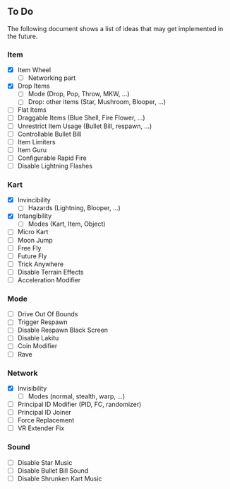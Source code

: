 ## To Do
The following document shows a list of ideas that may get implemented in the future.

### Item
- [x] Item Wheel
	- [ ] Networking part
- [x] Drop Items
	- [ ] Mode (Drop, Pop, Throw, MKW, ...)
	- [ ] Drop: other items (Star, Mushroom, Blooper, ...)
- [ ] Flat Items
- [ ] Draggable Items (Blue Shell, Fire Flower, ...)
- [ ] Unrestrict Item Usage (Bullet Bill, respawn, ...)
- [ ] Controllable Bullet Bill
- [ ] Item Limiters
- [ ] Item Guru
- [ ] Configurable Rapid Fire
- [ ] Disable Lightning Flashes

### Kart
- [x] Invincibility
	- [ ] Hazards (Lightning, Blooper, ...)
- [x] Intangibility
	- [ ] Modes (Kart, Item, Object)
- [ ] Micro Kart
- [ ] Moon Jump
- [ ] Free Fly
- [ ] Future Fly
- [ ] Trick Anywhere
- [ ] Disable Terrain Effects
- [ ] Acceleration Modifier

### Mode
- [ ] Drive Out Of Bounds
- [ ] Trigger Respawn
- [ ] Disable Respawn Black Screen
- [ ] Disable Lakitu
- [ ] Coin Modifier
- [ ] Rave

### Network
- [x] Invisibility
	- [ ] Modes (normal, stealth, warp, ...)
- [ ] Principal ID Modifier (PID, FC, randomizer)
- [ ] Principal ID Joiner
- [ ] Force Replacement
- [ ] VR Extender Fix

### Sound
- [ ] Disable Star Music
- [ ] Disable Bullet Bill Sound
- [ ] Disable Shrunken Kart Music
